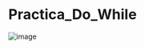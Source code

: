 # Practica_Do_While

![image](https://github.com/user-attachments/assets/04acda3f-abe5-403a-ad9a-72b41e66283d)
